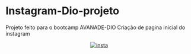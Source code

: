 # Instagram-Dio-projeto

Projeto feito para o bootcamp AVANADE-DIO
Criação de pagina inicial do instagram

<p align="center">
  <a href="https://ibb.co/YB3q7nT"><img src="https://i.ibb.co/d4rz0CJ/insta.png" alt="insta" border="0"></a>
</p>
